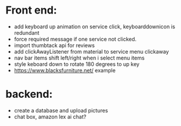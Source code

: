 # Front end:
 - add keyboard up animation on service click, keyboarddownicon is redundant
 - force required message if one service not clicked. 
 - import thumbtack api for reviews
 - add clickAwayListener from material to service menu clickaway
 - nav bar items shift left/right when i select menu items
 - style keboard down to rotate 180 degrees to up key
 - https://www.blacksfurniture.net/ example
# backend: 
 - create a database and upload pictures
 - chat box, amazon lex ai chat?
 